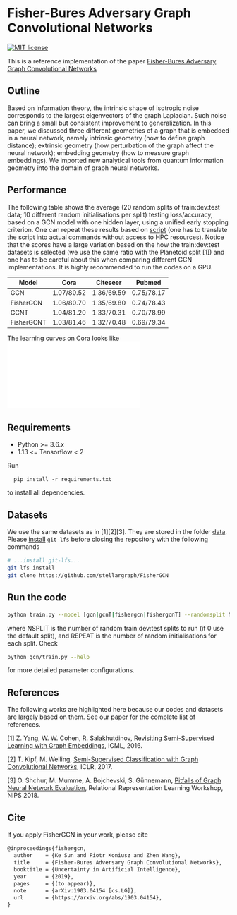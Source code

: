 # Fisher-Bures Adversary Graph Convolutional Networks

[![MIT license](https://img.shields.io/badge/License-MIT-blue.svg)](https://opensource.org/licenses/MIT)

This is a reference implementation of the paper [Fisher-Bures Adversary Graph Convolutional Networks](https://arxiv.org/abs/1903.04154)

## Outline

Based on information theory, the intrinsic shape of isotropic noise corresponds to the largest eigenvectors of the graph Laplacian. Such noise can bring a small but consistent improvement to generalization. In this paper, we discussed three different geometries of a graph that is embedded in a neural network, namely intrinsic geometry (how to define graph distance); extrinsic geometry (how perturbation of the graph affect the neural network); embedding geometry (how to measure graph embeddings). We imported new analytical tools from quantum information geometry into the domain of graph neural networks.

## Performance

The following table shows the average (20 random splits of train:dev:test data; 10 different random initialisations per split) testing loss/accuracy, based on a GCN model with one hidden layer, using a unified early stopping criterion. One can repeat these results based on [script](hpc/submit_grid.sh) (one has to translate the script into actual commands without access to HPC resources). Notice that the scores have a large variation based on the how the train:dev:test datasets is selected (we use the same ratio with the Planetoid split [1]) and one has to be careful about this when comparing different GCN implementations. It is highly recommended to run the codes on a GPU.

| Model | Cora | Citeseer | Pubmed |
| --- | --- | --- | --- |
| GCN |        1.07/80.52 | 1.36/69.59 | 0.75/78.17 |
| FisherGCN |  1.06/80.70 | 1.35/69.80 | 0.74/78.43 |
| GCNT |       1.04/81.20 | 1.33/70.31 | 0.70/78.99 |
| FisherGCNT | 1.03/81.46 | 1.32/70.48 | 0.69/79.34 |

The learning curves on Cora looks like ![this](lcurvescora.pdf)

## Requirements

- Python >= 3.6.x
- 1.13 <= Tensorflow < 2

Run
```
  pip install -r requirements.txt
```
to install all dependencies.

## Datasets

We use the same datasets as in [1][2][3]. They are stored in the folder [data](data/). Please [install](https://github.com/git-lfs/git-lfs/wiki/Installation) `git-lfs` before closing the repository with the following commands

```bash
# ...install git-lfs...
git lfs install
git clone https://github.com/stellargraph/FisherGCN
```

## Run the code

```bash
python train.py --model [gcn|gcnT|fishergcn|fishergcnT] --randomsplit NSPLIT --repeat REPEAT
```
where NSPLIT is the number of random train:dev:test splits to run (if 0 use the default split),
and REPEAT is the number of random initialisations for each split.
Check
```bash
python gcn/train.py --help
```
for more detailed parameter configurations.

## References

The following works are highlighted here because our codes and datasets are largely based on them. See our [paper](https://arxiv.org/abs/1903.04154) for the complete list of references.

[1] Z. Yang, W. W. Cohen, R. Salakhutdinov, [Revisiting Semi-Supervised Learning with Graph Embeddings](http://proceedings.mlr.press/v48/yanga16.html), ICML, 2016.

[2] T. Kipf, M. Welling, [Semi-Supervised Classification with Graph Convolutional Networks](https://arxiv.org/abs/1609.02907), ICLR, 2017.

[3] O. Shchur, M. Mumme, A. Bojchevski, S. Günnemann, [Pitfalls of Graph Neural Network Evaluation](https://arxiv.org/abs/1811.05868), Relational Representation Learning Workshop, NIPS 2018.

## Cite

If you apply FisherGCN in your work, please cite

```
@inproceedings{fishergcn,
  author    = {Ke Sun and Piotr Koniusz and Zhen Wang},
  title     = {Fisher-Bures Adversary Graph Convolutional Networks},
  booktitle = {Uncertainty in Artificial Intelligence},
  year      = {2019},
  pages     = {(to appear)},
  note      = {arXiv:1903.04154 [cs.LG]},
  url       = {https://arxiv.org/abs/1903.04154},
}
```
